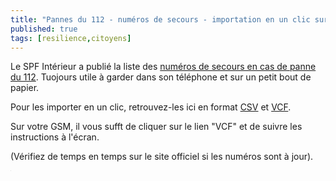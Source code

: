 ```yaml
---
title: "Pannes du 112 - numéros de secours - importation en un clic sur votre GSM"
published: true
tags: [resilience,citoyens]
---
```


Le SPF Intérieur a publié la liste des <a href='https://www.sos112.be/fr/faq-112.html'>numéros de secours en cas de panne du 112</a>. Tuojours utile à garder dans son téléphone et sur un petit bout de papier.

Pour les importer en un clic, retrouvez-les ici en format <a href='https://blog.my-poppy.eu/images/20200203_112_backup.csv'>CSV</a> et <a href='https://blog.my-poppy.eu/images/20200203_112_backup.csv'>VCF</a>. 

Sur votre GSM, il vous sufft de cliquer sur le lien "VCF" et de suivre les instructions à l'écran.

(Vérifiez de temps en temps sur le site officiel si les numéros sont à jour).

<iframe src="https://www.my-poppy.eu/cnt/cnt.php" width="1" height="1" frameBorder="0">

